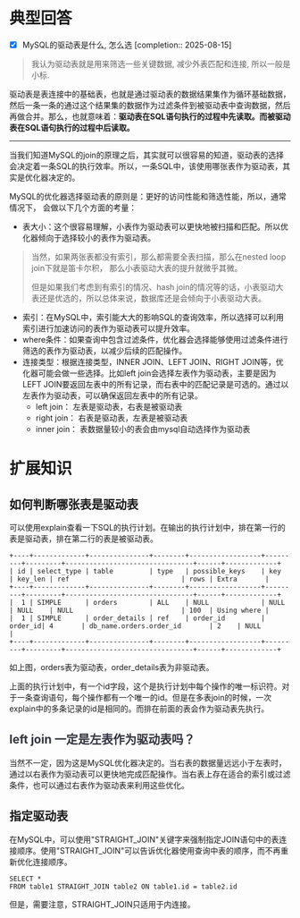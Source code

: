 # 典型回答

- [x] MySQL的驱动表是什么, 怎么选  [completion:: 2025-08-15]

> 我认为驱动表就是用来筛选一些关键数据, 减少外表匹配和连接, 所以一般是小标.

驱动表是表连接中的基础表，也就是通过驱动表的数据结果集作为循环基础数据，然后一条一条的通过这个结果集的数据作为过滤条件到被驱动表中查询数据，然后再做合并。那么，也就意味着：**驱动表在SQL语句执行的过程中先读取。而被驱动表在SQL语句执行的过程中后读取。**

****

当我们知道MySQL的join的原理之后，其实就可以很容易的知道，驱动表的选择会决定着一条SQL的执行效率。所以，一条SQL中，该使用哪张表作为驱动表，其实是优化器决定的。



MySQL的优化器选择驱动表的原则是：更好的访问性能和筛选性能，所以，通常情况下， 会做以下几个方面的考量：



+ 表大小：这个很容易理解，小表作为驱动表可以更快地被扫描和匹配。所以优化器倾向于选择较小的表作为驱动表。



> 当然，如果两张表都没有索引，那么都需要全表扫描，那么在nested loop join下就是笛卡尔积， 那么小表驱动大表的提升就微乎其微。
>
> 
>
> 但是如果我们考虑到有索引的情况、hash join的情况等的话，小表驱动大表还是优选的，所以总体来说，数据库还是会倾向于小表驱动大表。
>



+ 索引：在MySQL中，索引能大大的影响SQL的查询效率，所以选择可以利用索引进行加速访问的表作为驱动表可以提升效率。
+ where条件：如果查询中包含过滤条件，优化器会选择能够使用过滤条件进行筛选的表作为驱动表，以减少后续的匹配操作。
+ 连接类型：根据连接类型，INNER JOIN、LEFT JOIN、RIGHT JOIN等，优化器可能会做一些选择。比如left join会选择左表作为驱动表，主要是因为LEFT JOIN要返回左表中的所有记录，而右表中的匹配记录是可选的。通过以左表作为驱动表，可以确保返回左表中的所有记录。
    - left join： 左表是驱动表，右表是被驱动表
    - right join： 右表是驱动表，左表是被驱动表
    - inner join： 表数据量较小的表会由mysql自动选择作为驱动表

  


# 扩展知识
## 如何判断哪张表是驱动表


可以使用explain查看一下SQL的执行计划。在输出的执行计划中，排在第一行的表是驱动表，排在第二行的表是被驱动表。



```plain
+----+-------------+---------------+--------+------------------+---------+---------+--------------------------------+------+-------------+
| id | select_type | table         | type   | possible_keys    | key     | key_len | ref                            | rows | Extra       |
+----+-------------+---------------+--------+------------------+---------+---------+--------------------------------+------+-------------+
|  1 | SIMPLE      | orders        | ALL    | NULL             | NULL    | NULL    | NULL                           | 100  | Using where |
|  1 | SIMPLE      | order_details | ref    | order_id         | order_id| 4       | db_name.orders.order_id       | 2    | NULL        |
+----+-------------+---------------+--------+------------------+---------+---------+--------------------------------+------+-------------+

```



如上图，orders表为驱动表，order_details表为非驱动表。



上面的执行计划中，有一个id字段，这个是执行计划中每个操作的唯一标识符。对于一条查询语句，每个操作都有一个唯一的id。但是在多表join的时候，一次explain中的多条记录的id是相同的。而排在前面的表会作为驱动表先执行。

## <font style="color:rgb(52, 53, 65);">left join 一定是左表作为驱动表吗？</font>


当然不一定，因为这是MySQL优化器决定的。当右表的数据量远远小于左表时，通过以右表作为驱动表可以更快地完成匹配操作。当右表上存在适合的索引或过滤条件，也可以通过右表作为驱动表来利用这些优化。

  


## 指定驱动表


在MySQL中，可以使用"STRAIGHT_JOIN"关键字来强制指定JOIN语句中的表连接顺序。使用"STRAIGHT_JOIN"可以告诉优化器使用查询中表的顺序，而不再重新优化连接顺序。



```plain
SELECT *
FROM table1 STRAIGHT_JOIN table2 ON table1.id = table2.id
```

  


但是，需要注意，STRAIGHT_JOIN只适用于内连接。





